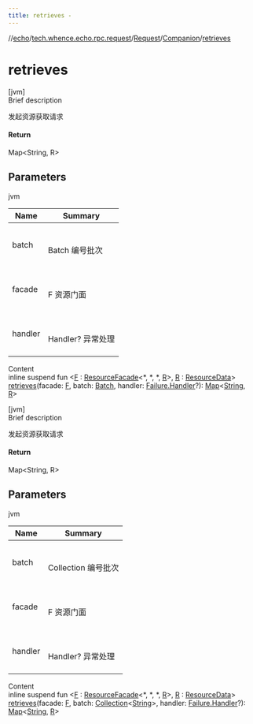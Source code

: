 ```yaml
---
title: retrieves -
---
```

//[echo](../../../index.md)/[tech.whence.echo.rpc.request](../../index.md)/[Request](../index.md)/[Companion](index.md)/[retrieves](retrieves.md)



# retrieves  
[jvm]  
Brief description  


发起资源获取请求



#### Return  


Map<String, R>



## Parameters  
  
jvm  
  
|  Name|  Summary| 
|---|---|
| batch| <br><br>Batch 编号批次<br><br>
| facade| <br><br>F 资源门面<br><br>
| handler| <br><br>Handler? 异常处理<br><br>
  
  
Content  
inline suspend fun <[F](retrieves.md) : [ResourceFacade](../../../tech.whence.echo.rpc.sample.resource/-resource-facade/index.md)<*, *, *, [R](retrieves.md)>, [R](retrieves.md) : [ResourceData](../../../tech.whence.echo.rpc.sample.resource/-resource-data/index.md)> [retrieves](retrieves.md)(facade: [F](retrieves.md), batch: [Batch](../../-batch/index.md), handler: [Failure.Handler](../../../tech.whence.echo.rpc.response/-failure/-handler/index.md)?): [Map](https://kotlinlang.org/api/latest/jvm/stdlib/kotlin.collections/-map/index.html)<[String](https://kotlinlang.org/api/latest/jvm/stdlib/kotlin/-string/index.html), [R](retrieves.md)>  


[jvm]  
Brief description  


发起资源获取请求



#### Return  


Map<String, R>



## Parameters  
  
jvm  
  
|  Name|  Summary| 
|---|---|
| batch| <br><br>Collection<String> 编号批次<br><br>
| facade| <br><br>F 资源门面<br><br>
| handler| <br><br>Handler? 异常处理<br><br>
  
  
Content  
inline suspend fun <[F](retrieves.md) : [ResourceFacade](../../../tech.whence.echo.rpc.sample.resource/-resource-facade/index.md)<*, *, *, [R](retrieves.md)>, [R](retrieves.md) : [ResourceData](../../../tech.whence.echo.rpc.sample.resource/-resource-data/index.md)> [retrieves](retrieves.md)(facade: [F](retrieves.md), batch: [Collection](https://kotlinlang.org/api/latest/jvm/stdlib/kotlin.collections/-collection/index.html)<[String](https://kotlinlang.org/api/latest/jvm/stdlib/kotlin/-string/index.html)>, handler: [Failure.Handler](../../../tech.whence.echo.rpc.response/-failure/-handler/index.md)?): [Map](https://kotlinlang.org/api/latest/jvm/stdlib/kotlin.collections/-map/index.html)<[String](https://kotlinlang.org/api/latest/jvm/stdlib/kotlin/-string/index.html), [R](retrieves.md)>  



